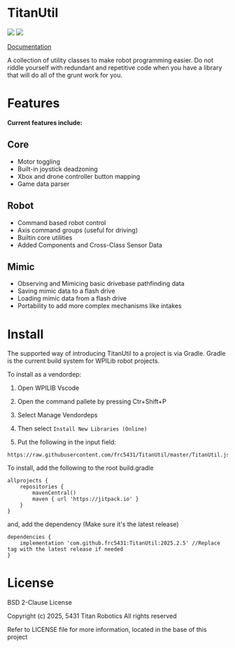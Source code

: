 # TitanUtil
[![](https://jitpack.io/v/frc5431/TitanUtil.svg)](https://jitpack.io/#frc5431/TitanUtil)
[![](https://github.com/frc5431/TitanUtil/workflows/Java%20CI%20with%20Gradle/badge.svg)](https://github.com/frc5431/TitanUtil/actions)

[Documentation](http://www.frc5431.com/TitanUtil/)

A collection of utility classes to make robot programming easier.
Do not riddle yourself with redundant and repetitive code when you have a library
that will do all of the grunt work for you.

# Features
**Current features include:**
## Core
* Motor toggling
* Built-in joystick deadzoning
* Xbox and drone controller button mapping
* Game data parser

## Robot
* Command based robot control
* Axis command groups (useful for driving)
* Builtin core utilities
* Added Components and Cross-Class Sensor Data

## Mimic
* Observing and Mimicing basic drivebase pathfinding data
* Saving mimic data to a flash drive
* Loading mimic data from a flash drive
* Portability to add more complex mechanisms like intakes

# Install
The supported way of introducing TitanUtil to a project is via Gradle. 
Gradle is the current build system for WPILib robot projects.

To install as a vendordep:
1. Open WPILIB Vscode

2. Open the command pallete by pressing Ctr+Shift+P

3. Select Manage Vendordeps

4. Then select ``Install New Libraries (Online)``

5. Put the following in the input field:
```
https://raw.githubusercontent.com/frc5431/TitanUtil/master/TitanUtil.json
```

To install, add the following to the root build.gradle
```
allprojects {
    repositories {
        mavenCentral()
        maven { url 'https://jitpack.io' }
    }
}
```

and, add the dependency (Make sure it's the latest release)
```
dependencies {
    implementation 'com.github.frc5431:TitanUtil:2025.2.5' //Replace tag with the latest release if needed
}
```

# License

BSD 2-Clause License

Copyright (c) 2025, 5431 Titan Robotics
All rights reserved

Refer to LICENSE file for more information, located in the base of this project


